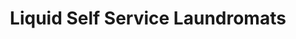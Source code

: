 ---
title: "Liquid Self Service Laundromats"
url: /paraparaumu/liquid-self-service-laundromats/
shop: laundry
---
